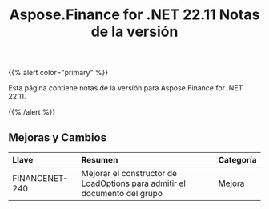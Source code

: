 ﻿---
title: Aspose.Finance for .NET 22.11 Notas de la versión
type: docs
weight: 16
url: /es/net/aspose-finance-for-net-22-11-release-notes/
---
{{% alert color="primary" %}}

Esta página contiene notas de la versión para Aspose.Finance for .NET 22.11.

{{% /alert %}}

## **Mejoras y Cambios**

|**Llave**|**Resumen**|**Categoría**|
|:- |:- |:- |
|FINANCENET-240| Mejorar el constructor de LoadOptions para admitir el documento del grupo|Mejora|
